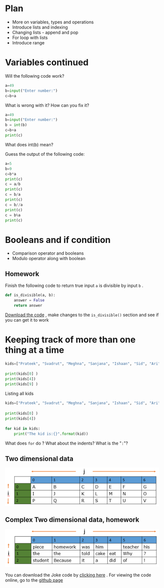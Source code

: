 # Plan 

* More on variables, types and operations 
* Introduce lists and indexing 
* Changing lists - append and pop 
* For loop with lists 
* Introduce range 

# Variables continued 

Will the following code work? 

```python
a=49 
b=input("Enter number:")
c=b+a
```

What is wrong with it? How can you fix it? 

```python
a=49 
b=input("Enter number:")
b = int(b) 
c=b+a
print(c)
```

What does int(b) mean? 

Guess the output of the following code:
```python
a=5
b=9
c=b*a
print(c) 
c = a/b 
print(c) 
c = b/a
print(c) 
c = b//a 
print(c) 
c = b%a 
print(c)  
```

# Booleans and if condition 

* Comparison operator and booleans  
* Modulo operator along with boolean 
## Homework 
Finish the following code to return true input `a` is divisible by input `b` . 

```python 
def is_divisible(a, b):
    answer = False 
    return answer 
```
[Download the code](https://raw.githubusercontent.com/abhijat01/py4kids.l1.2019/master/module-01/code-02/div.py) , 
make changes to the `is_divisible()` section and see if you can get it to work

# Keeping track of more than one thing at a time 

```python
kids=["Prateek", "Svadrut", "Meghna", "Sanjana", "Ishaan", "Sid", "Ari" , "Shloak"] 

print(kids[0] )
print(kids[4])
print(kids[9] )
```
Listing all kids 
```python
kids=["Prateek", "Svadrut", "Meghna", "Sanjana", "Ishaan", "Sid", "Ari" , "Shloak"] 

print(kids[0] )
print(kids[4])

for kid in kids: 
    print("The kid is:{}".format(kid))
```
What does ``for`` do ? What about the indents? What is the "`:`"?

## Two dimensional data 

![](./code-02/simple_matrix.png)<!-- .element height="50%" width="50%" -->


## Complex Two dimensional data, homework 
![](./code-02/joke_matrix.png)<!-- .element height="50%" width="50%" -->

You can download the Joke code by [clicking here](https://raw.githubusercontent.com/abhijat01/py4kids.l1.2019/master/module-01/code-02/joke_matrix.py) . For viewing the code online, go to the [github page](./code-02/joke_matrix.py) 



